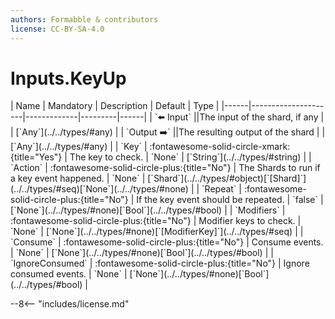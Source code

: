 ```yaml
---
authors: Formabble & contributors
license: CC-BY-SA-4.0
---
```



# Inputs.KeyUp

<div class="sh-parameters" markdown="1">
| Name | Mandatory | Description | Default | Type |
|------|---------------------|-------------|---------|------|
| `⬅️ Input` ||The input of the shard, if any | | [`Any`](../../types/#any) |
| `Output ➡️` ||The resulting output of the shard | | [`Any`](../../types/#any) |
| `Key` | :fontawesome-solid-circle-xmark:{title="Yes"}  | The key to check. | `None` | [`String`](../../types/#string) |
| `Action` | :fontawesome-solid-circle-plus:{title="No"}  | The Shards to run if a key event happened. | `None` | [`Shard`](../../types/#object)[`[Shard]`](../../types/#seq)[`None`](../../types/#none) |
| `Repeat` | :fontawesome-solid-circle-plus:{title="No"}  | If the key event should be repeated. | `false` | [`None`](../../types/#none)[`Bool`](../../types/#bool) |
| `Modifiers` | :fontawesome-solid-circle-plus:{title="No"}  | Modifier keys to check. | `None` | [`None`](../../types/#none)[`[ModifierKey]`](../../types/#seq) |
| `Consume` | :fontawesome-solid-circle-plus:{title="No"}  | Consume events. | `None` | [`None`](../../types/#none)[`Bool`](../../types/#bool) |
| `IgnoreConsumed` | :fontawesome-solid-circle-plus:{title="No"}  | Ignore consumed events. | `None` | [`None`](../../types/#none)[`Bool`](../../types/#bool) |

</div>



--8<-- "includes/license.md"


